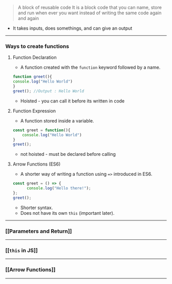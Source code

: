 > A block of reusable code 
> It is a block code that you can name, store and run when ever you want instead of writing the same code again and again

- It takes inputs, does somethings, and can give an output
---
### Ways to create functions

1. Function Declaration
	- A function created with the `function` keyword followed by a name.

	```JavaScript
	function greet(){
	console.log("Hello World")
	}
	greet(); //Output : Hello World
	
	```
	- Hoisted - you can call it before its written in code
	
2. Function Expression
	- A function stored inside a variable.
	
	```JavaScript
	const greet = function(){
		console.log("Hello World")
	}
	greet(); 
	```
	- not hoisted - must be declared before calling
	
3. Arrow Functions (ES6)
	- A shorter way of writing a function using `=>` introduced in ES6.
	
	```JavaScript
	const greet = () => {
		  console.log("Hello there!");
	};
	greet();
	```
	- Shorter syntax.  
	- Does not have its own `this` (important later).
	
---
### [[Parameters and Return]] 
---
### [[`this` in  JS]]
---
### [[Arrow Functions]]
---
